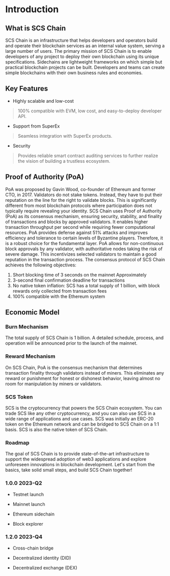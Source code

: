 # Introduction

## What is SCS Chain

SCS Chain is an infrastructure that helps developers and operators build and operate their blockchain services as an internal value system, serving a large number of users. The primary mission of SCS Chain is to enable developers of any project to deploy their own blockchain using its unique specifications. Sidechains are lightweight frameworks on which simple but practical blockchain projects can be built. Developers and teams can create simple blockchains with their own business rules and economies.

## Key Features

- Highly scalable and low-cost

> 100% compatible with EVM, low cost, and easy-to-deploy developer API.

- Support from SuperEx

> Seamless integration with SuperEx products.

- Security

> Provides reliable smart contract auditing services to further realize the vision of building a trustless ecosystem.

## Proof of Authority (PoA)

PoA was proposed by Gavin Wood, co-founder of Ethereum and former CTO, in 2017. Validators do not stake tokens. Instead, they have to put their reputation on the line for the right to validate blocks. This is significantly different from most blockchain protocols where participation does not typically require revealing your identity. SCS Chain uses Proof of Authority (PoA) as its consensus mechanism, ensuring security, stability, and finality of transactions and blocks by approved validators. It enables higher transaction throughput per second while requiring fewer computational resources. PoA provides defense against 51% attacks and improves efficiency and tolerance to certain levels of Byzantine players. Therefore, it is a robust choice for the fundamental layer. PoA allows for non-continuous block approvals by any validator, with authoritative nodes taking the risk of severe damage. This incentivizes selected validators to maintain a good reputation in the transaction process. The consensus protocol of SCS Chain achieves the following objectives:

1. Short blocking time of 3 seconds on the mainnet Approximately
2. 3-second final confirmation deadline for transactions
3. No native token inflation: SCS has a total supply of 1 billion, with block rewards only collected from transaction fees
4. 100% compatible with the Ethereum system

## Economic Model

### Burn Mechanism

The total supply of SCS Chain is 1 billion. A detailed schedule, process, and operation will be announced prior to the launch of the mainnet.

### Reward Mechanism

On SCS Chain, PoA is the consensus mechanism that determines transaction finality through validators instead of miners. This eliminates any reward or punishment for honest or dishonest behavior, leaving almost no room for manipulation by miners or validators.

### SCS Token

SCS is the cryptocurrency that powers the SCS Chain ecosystem. You can trade SCS like any other cryptocurrency, and you can also use SCS in a wide range of applications and use cases. SCS was initially an ERC-20 token on the Ethereum network and can be bridged to SCS Chain on a 1:1 basis. SCS is also the native token of SCS Chain.

### Roadmap

The goal of SCS Chain is to provide state-of-the-art infrastructure to support the widespread adoption of web3 applications and explore unforeseen innovations in blockchain development. Let's start from the basics, take solid small steps, and build SCS Chain together!

### 1.0.0 2023-Q2

- Testnet launch

- Mainnet launch

- Ethereum sidechain

- Block explorer

### 1.2.0 2023-Q4

-  Cross-chain bridge

- Decentralized identity (DID)

- Decentralized exchange (DEX)